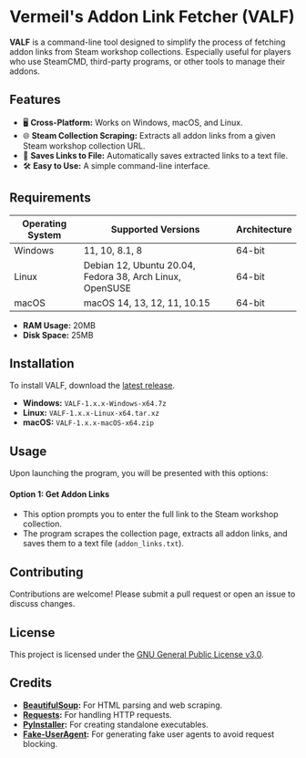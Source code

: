 # Vermeil's Addon Link Fetcher (VALF)

**VALF** is a command-line tool designed to simplify the process of fetching addon links from Steam workshop collections. Especially useful for players who use SteamCMD, third-party programs, or other tools to manage their addons.

## Features

- 🖥️ **Cross-Platform:** Works on Windows, macOS, and Linux.
- 🌐 **Steam Collection Scraping:** Extracts all addon links from a given Steam workshop collection URL.
- 📄 **Saves Links to File:** Automatically saves extracted links to a text file.
- 🛠️ **Easy to Use:** A simple command-line interface.

## Requirements

| Operating System | Supported Versions                                       | Architecture |
|------------------|----------------------------------------------------------|--------------|
| Windows          | 11, 10, 8.1, 8                                           | 64-bit       |
| Linux            | Debian 12, Ubuntu 20.04, Fedora 38, Arch Linux, OpenSUSE | 64-bit       |
| macOS            | macOS 14, 13, 12, 11, 10.15                              | 64-bit       |

- **RAM Usage:** 20MB
- **Disk Space:** 25MB

## Installation

To install VALF, download the [latest release](https://github.com/VermeilChan/VALF/releases/latest).

- **Windows:** `VALF-1.x.x-Windows-x64.7z`
- **Linux:** `VALF-1.x.x-Linux-x64.tar.xz`
- **macOS:** `VALF-1.x.x-macOS-x64.zip`

## Usage

Upon launching the program, you will be presented with this options:

#### Option 1: Get Addon Links

- This option prompts you to enter the full link to the Steam workshop collection.
- The program scrapes the collection page, extracts all addon links, and saves them to a text file (`addon_links.txt`).

## Contributing

Contributions are welcome! Please submit a pull request or open an issue to discuss changes.

## License

This project is licensed under the [GNU General Public License v3.0](LICENSE).

## Credits

- **[BeautifulSoup](https://www.crummy.com/software/BeautifulSoup/):** For HTML parsing and web scraping.
- **[Requests](https://docs.python-requests.org/en/latest/):** For handling HTTP requests.
- **[PyInstaller](https://pyinstaller.org/en/stable/):** For creating standalone executables.
- **[Fake-UserAgent](https://pypi.org/project/fake-useragent/):** For generating fake user agents to avoid request blocking.
